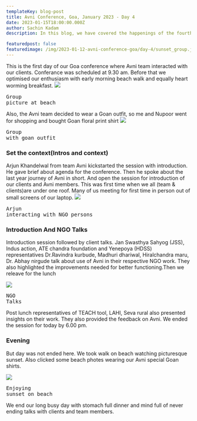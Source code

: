 ```yaml
---
templateKey: blog-post
title: Avni Conference, Goa, January 2023 - Day 4
date: 2023-01-15T18:00:00.000Z
author: Sachin Kadam
description: In this blog, we have covered the happenings of the fourth day of the Avni Conference at Goa, January 2023.

featuredpost: false
featuredimage: /img/2023-01-12-avni-conference-goa/day-4/sunset_group.jpeg
---
```


This is the first day of our Goa conference where Avni team interacted with our clients. Conferance was scheduled at 9.30 am. Before that we optimised our enthusiasm with early morning beach walk and equally heart worming breakfast.
![](/img/2023-01-12-avni-conference-goa/day-4/group_beach.jpeg)<pre>Group picture at beach</pre>

Also, the Avni team decided to wear a Goan outfit, so me and Nupoor went for shopping and bought Goan floral print shirt
![](/img/2023-01-12-avni-conference-goa/day-4/group_floral_shirt.jpeg)<pre>Group with goan outfit</pre>

### Set the context(Intros and context)
Arjun Khandelwal from team Avni kickstarted the session with introduction. He  gave brief about agenda for the conference. Then he spoke about the last year journey of Avni in short. And open the session for introduction of our clients and Avni members. This was first time when we all (team & clients)are under one roof. Many of us meeting for first time in person out of small screens of our laptop.
![](/img/2023-01-12-avni-conference-goa/day-4/arjun.jpeg)<pre>Arjun interacting with NGO persons</pre>


### Introduction And NGO Talks
Introduction session followed by client talks. Jan Swasthya Sahyog (JSS), Indus action, ATE chandra foundation and Yenepoya (HDSS) representatives Dr.Ravindra kurbude, Madhuri dhariwal, Hiralchandra maru, Dr. Abhay nirgude talk about use of Avni in their respective NGO work. They also highlighted the improvements needed for better functioning.Then we releave for the lunch

![](/img/2023-01-12-avni-conference-goa/day-4/seminar_collage.png)<pre>NGO Talks</pre>


Post lunch representatives of TEACH tool, LAHI, Seva rural also presented insights on their work. They also provided the feedback on Avni. We ended the session for today by 6.00 pm.


### Evening
But day was not ended here. We took walk on beach watching picturesque sunset. Also clicked some beach photes wearing our Avni special Goan shirts.

![](/img/2023-01-12-avni-conference-goa/day-3/sunset_collage.png)<pre>Enjoying sunset on beach</pre>


We end our long busy day with stomach full dinner and mind full of never ending talks with clients and team members.
